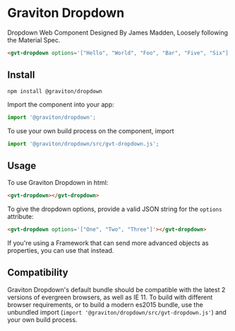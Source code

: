 # Graviton Dropdown
Dropdown Web Component Designed By James Madden, Loosely following the Material Spec.
<!---
```
<custom-element-demo>
  <template>
    <script src="../webcomponentsjs/webcomponents-lite.js"></script>
    <script src="https://unpkg.com/@graviton/dropdown@latest"></script>
    <next-code-block></next-code-block>
  </template>
</custom-element-demo>
```
-->
```html
<gvt-dropdown options='["Hello", "World", "Foo", "Bar", "Five", "Six"]'>Dropdown</gvt-dropdown>
```

## Install
```
npm install @graviton/dropdown
```

Import the component into your app:
```js
import '@graviton/dropdown';
```
To use your own build process on the component, import
```js
import '@graviton/dropdown/src/gvt-dropdown.js';
```

## Usage

To use Graviton Dropdown in html:
```html
<gvt-dropdown></gvt-dropdown>
```

To give the dropdown options, provide a valid JSON string for the `options` attribute:
```html
<gvt-dropdown options='["One", "Two", "Three"]'></gvt-dropdown>
```

If you're using a Framework that can send more advanced objects as properties, you can use that instead.

## Compatibility

Graviton Dropdown's default bundle should be compatible with the latest 2 versions of evergreen browsers, as well as IE 11. To build with different browser requirements, or to build a modern es2015 bundle, use the unbundled import (`import '@graviton/dropdown/src/gvt-dropdown.js'`) and your own build process.